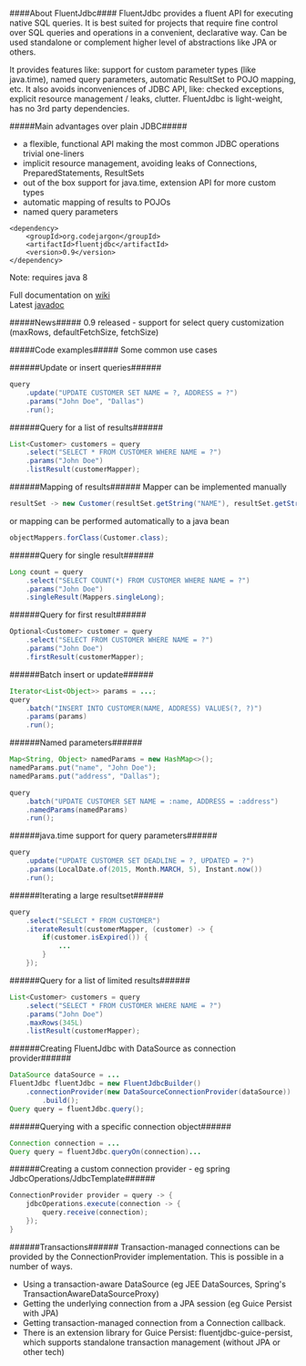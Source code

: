 ####About FluentJdbc####
FluentJdbc provides a fluent API for executing native SQL queries. It is best suited for projects that
require fine control over SQL queries and operations in a convenient, declarative way. Can be used
standalone or complement higher level of abstractions like JPA or others.

It provides features like: support for custom parameter types (like java.time), named query parameters, 
automatic ResultSet to POJO mapping, etc. It also avoids inconveniences of JDBC API, like: 
checked exceptions, explicit resource management / leaks, clutter. FluentJdbc is light-weight, 
has no 3rd party dependencies.

#####Main advantages over plain JDBC#####
- a flexible, functional API making the most common JDBC operations trivial one-liners
- implicit resource management, avoiding leaks of Connections, PreparedStatements, ResultSets
- out of the box support for java.time, extension API for more custom types
- automatic mapping of results to POJOs
- named query parameters

```
<dependency>
    <groupId>org.codejargon</groupId>
    <artifactId>fluentjdbc</artifactId>
    <version>0.9</version>
</dependency>
```
Note: requires java 8

Full documentation on [wiki](https://github.com/zsoltherpai/fluent-jdbc/wiki)  
Latest [javadoc](http://zsoltherpai.github.io/fluent-jdbc/apidocs-0.9)

#####News#####
0.9 released - support for select query customization (maxRows, defaultFetchSize, fetchSize)

#####Code examples#####
Some common use cases

######Update or insert queries######
```java
query
	.update("UPDATE CUSTOMER SET NAME = ?, ADDRESS = ?")
	.params("John Doe", "Dallas")
	.run();
```
######Query for a list of results######
```java
List<Customer> customers = query
	.select("SELECT * FROM CUSTOMER WHERE NAME = ?")
	.params("John Doe")
	.listResult(customerMapper);
```
######Mapping of results######
Mapper<Customer> can be implemented manually
```java
resultSet -> new Customer(resultSet.getString("NAME"), resultSet.getString("ADDRESS"));
```
or mapping can be performed automatically to a java bean
```java
objectMappers.forClass(Customer.class);
```
######Query for single result######
```java
Long count = query
	.select("SELECT COUNT(*) FROM CUSTOMER WHERE NAME = ?")
	.params("John Doe")
	.singleResult(Mappers.singleLong);
```
######Query for first result######
```java
Optional<Customer> customer = query
	.select("SELECT FROM CUSTOMER WHERE NAME = ?")
	.params("John Doe")
	.firstResult(customerMapper);
```

######Batch insert or update######
```java
Iterator<List<Object>> params = ...;
query
	.batch("INSERT INTO CUSTOMER(NAME, ADDRESS) VALUES(?, ?)")
	.params(params)
	.run();
```
######Named parameters######
```java
Map<String, Object> namedParams = new HashMap<>();
namedParams.put("name", "John Doe");
namedParams.put("address", "Dallas");

query
	.batch("UPDATE CUSTOMER SET NAME = :name, ADDRESS = :address")
	.namedParams(namedParams)
	.run();
```

######java.time support for query parameters######
```java
query
	.update("UPDATE CUSTOMER SET DEADLINE = ?, UPDATED = ?")
	.params(LocalDate.of(2015, Month.MARCH, 5), Instant.now())
	.run();
```
######Iterating a large resultset######
```java
query
	.select("SELECT * FROM CUSTOMER")
	.iterateResult(customerMapper, (customer) -> {
		if(customer.isExpired()) {
			...
		}
	});
```
######Query for a list of limited results######
```java
List<Customer> customers = query
	.select("SELECT * FROM CUSTOMER WHERE NAME = ?")
	.params("John Doe")
	.maxRows(345L)
	.listResult(customerMapper);
```

######Creating FluentJdbc with DataSource as connection provider######
```java
DataSource dataSource = ...
FluentJdbc fluentJdbc = new FluentJdbcBuilder()
	.connectionProvider(new DataSourceConnectionProvider(dataSource))
        .build();
Query query = fluentJdbc.query();
```
######Querying with a specific connection object######
```java
Connection connection = ...
Query query = fluentJdbc.queryOn(connection)...
```
######Creating a custom connection provider - eg spring JdbcOperations/JdbcTemplate######
```java
ConnectionProvider provider = query -> {
	jdbcOperations.execute(connection -> {
		query.receive(connection);
   	});
}
```
######Transactions######
Transaction-managed connections can be provided by the ConnectionProvider implementation. This is possible in a number of ways.
- Using a transaction-aware DataSource (eg JEE DataSources, Spring's TransactionAwareDataSourceProxy)
- Getting the underlying connection from a JPA session (eg Guice Persist with JPA)
- Getting transaction-managed connection from a Connection callback.
- There is an extension library for Guice Persist: fluentjdbc-guice-persist, which supports standalone transaction management (without JPA or other tech)
